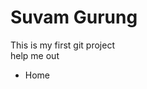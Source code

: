 # Suvam Gurung
This is my first git project 
<br>
help me out
<ul>
  <li><a href"#">Home</a></li>
</ul>

